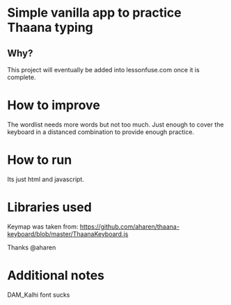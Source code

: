 # Simple vanilla app to practice Thaana typing

## Why?

This project will eventually be added into lessonfuse.com once it is complete.

# How to improve

The wordlist needs more words but not too much. Just enough to cover the keyboard in a distanced combination to provide enough practice.

# How to run

Its just html and javascript.

# Libraries used

Keymap was taken from:
https://github.com/aharen/thaana-keyboard/blob/master/ThaanaKeyboard.js

Thanks @aharen

# Additional notes

DAM_Kalhi font sucks
